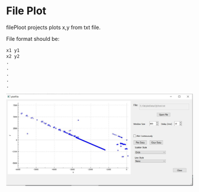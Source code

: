 # File Plot

filePloot projects plots x,y from txt file.

File format should be:
```
x1 y1
x2 y2
.
.
.
.
.
```
![Qt Application](img/fileData.JPG)
